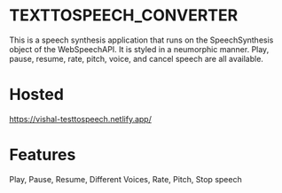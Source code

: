 # TEXTTOSPEECH_CONVERTER

This is a speech synthesis application that runs on the SpeechSynthesis object of the WebSpeechAPI. 
It is styled in a neumorphic manner. Play, pause, resume, rate, pitch, voice, and cancel speech are all available.

# Hosted
https://vishal-testtospeech.netlify.app/

# Features

Play,
Pause,
Resume,
Different Voices,
Rate,
Pitch,
Stop speech
